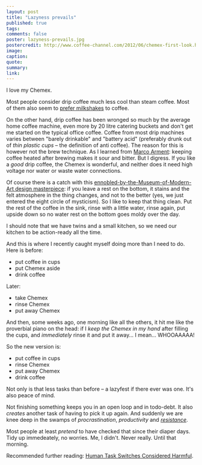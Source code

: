 ```yaml
---
layout: post
title: "Lazyness prevails"
published: true
tags:
comments: false
poster: lazyness-prevails.jpg
postercredit: http://www.coffee-channel.com/2012/06/chemex-first-look.html
image:
caption:
quote:
summary:
link:
---
```


I love my Chemex.

Most people consider drip coffee much less cool than steam coffee. Most of them also seem to [prefer milkshakes](https://encrypted.google.com/search?tbm=isch&q=latte&tbs=imgo:1) to coffee.

On the other hand, drip coffee has been wronged so much by the average home coffee machine, even more by 20 litre catering buckets and don't get me started on the typical office coffee. Coffee from most drip machines varies between "barely drinkable" and "battery acid" (preferably drunk out of *thin plastic cups* – the definition of anti coffee). The reason for this is however not the brew technique. As I learned from [Marco Arment](http://5by5.tv/buildanalyze): keeping coffee heated after brewing makes it sour and bitter. But I digress. If you like a *good* drip coffee, the Chemex is wonderful, and neither does it need high voltage nor water or waste water connections.

Of course there is a catch with this [ennobled-by-the-Museum-of-Modern-Art design masterpiece](https://www.momastore.org/webapp/wcs/stores/servlet/ProductDisplay_Chemex-Handblown-Coffee-Maker_10451_10001_61045_-1_26669_26671): if you leave a rest on the bottom, it stains and the felt atmosphere in the thing changes, and not to the better (yes, we just entered the eight circle of mysticism). So I like to keep that thing clean. Put the rest of the coffee in the sink, rinse with a little water, rinse again, put upside down so no water rest on the bottom goes moldy over the day.

I should note that we have twins and a small kitchen, so we need our kitchen to be action-ready all the time.

And this is where I recently caught myself doing more than I need to do. Here is before:

- put coffee in cups
- put Chemex aside
- drink coffee

Later:

- take Chemex
- rinse Chemex
- put away Chemex

And then, some weeks ago, one morning like all the others, it hit me like the proverbial piano on the head: if I *keep the Chemex in my hand* after filling the cups, and *immediately* rinse it and put it away… I mean… WHOOAAAAA!

So the new version is:

- put coffee in cups
- rinse Chemex
- put away Chemex
- drink coffee

Not only is that less tasks than before – a lazyfest if there ever was one. It's also peace of mind.

Not finishing something keeps you in an open loop and in todo-debt. It also *creates* another task of having to pick it up again. And suddenly we are knee deep in the swamps of *procrastination*, *productivity* and [*resistance*](http://www.stevenpressfield.com/the-war-of-art/).

Most people at least *pretend* to have checked that since their diaper days. Tidy up immedeately, no worries. Me, I didn't. Never really. Until that morning.

Recommended further reading: [Human Task Switches Considered Harmful](http://www.joelonsoftware.com/articles/fog0000000022.html).

